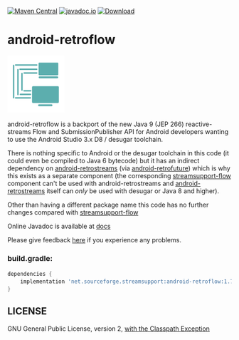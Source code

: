 [![Maven Central](https://img.shields.io/maven-central/v/net.sourceforge.streamsupport/android-retroflow.svg)](http://mvnrepository.com/artifact/net.sourceforge.streamsupport/android-retroflow)
[![javadoc.io](https://javadoc.io/badge2/net.sourceforge.streamsupport/android-retroflow/javadoc.svg)](https://javadoc.io/doc/net.sourceforge.streamsupport/android-retroflow)
[![Download](https://api.bintray.com/packages/stefan-zobel/android-retroflow/android-retroflow/images/download.svg) ](https://bintray.com/stefan-zobel/android-retroflow/android-retroflow/_latestVersion)

# android-retroflow

![](art/streamsupport-sf.png)

android-retroflow is a backport of the new Java 9 (JEP 266) reactive-streams Flow and SubmissionPublisher API for Android developers wanting to use the Android Studio 3.x D8 / desugar toolchain.

There is nothing specific to Android or the desugar toolchain in this code (it could even be compiled to Java 6 bytecode) but
it has an indirect dependency on [android-retrostreams](https://github.com/retrostreams/android-retrostreams) (via [android-retrofuture](https://github.com/retrostreams/android-retrofuture)) which is why this exists as a separate component (the corresponding
[streamsupport-flow](https://github.com/stefan-zobel/streamsupport/tree/master/src/flow) component can't be used with android-retrostreams
and [android-retrostreams](https://github.com/retrostreams/android-retrostreams) itself can *only* be used with desugar or Java 8 and higher).

Other than having a different package name this code has no further changes compared with [streamsupport-flow](https://github.com/stefan-zobel/streamsupport/tree/master/src/flow)

Online Javadoc is available at [docs](https://retrostreams.github.io/android-retroflow/apidocs/index.html)

Please give feedback [here](https://github.com/retrostreams/android-retroflow/issues) if you experience any problems.


### build.gradle:

```gradle
dependencies {
    implementation 'net.sourceforge.streamsupport:android-retroflow:1.7.2'
}
```

## LICENSE

GNU General Public License, version 2, [with the Classpath Exception](https://github.com/retrostreams/android-retroflow/blob/master/GPL_ClasspathException)
